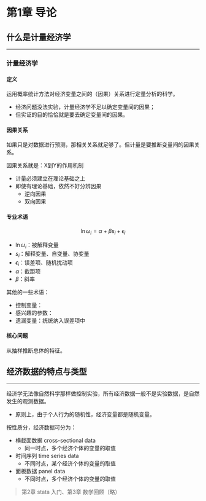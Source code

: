 
# 第1章 导论
## 什么是计量经济学
---
### 计量经济学
#### 定义

运用概率统计方法对经济变量之间的（因果）关系进行定量分析的科学。
- 经济问题没法实验，计量经济学不足以确定变量间的因果；
- 但实证的目的恰恰就是要去确定变量间的因果。

#### 因果关系

如果只是对数据进行预测，那相关关系就足够了。但计量是要推断变量间的因果关系。

因果关系就是：X到Y的作用机制
-  计量必须建立在理论基础之上
- 即使有理论基础，依然不好分辨因果
	- 逆向因果
	- 双向因果

#### 专业术语
$$\ln\omega_i=\alpha+\beta s_i+\epsilon_i$$
- $\ln\omega_i$：被解释变量
- $s_i$：解释变量、自变量、协变量
- $\epsilon_i$：误差项、随机扰动项
- $\alpha$：截距项
- $\beta$：斜率

其他的一些术语：
- 控制变量：
- 感兴趣的参数：
- 遗漏变量：统统纳入误差项中

#### 核心问题
从抽样推断总体的特征。
## 经济数据的特点与类型
---

经济学无法像自然科学那样做控制实验，所有经济数据一般不是实验数据，是自然发生的观测数据。
- 原则上，由于个人行为的随机性，经济变量都是随机变量。

按性质分，经济数据可分为：
- 横截面数据 cross-sectional data
	- 同一时点，多个经济个体的变量的取值
- 时间序列 time series data
	- 不同时点，某个经济个体的变量的取值
- 面板数据 panel data
	- 不同时点，多个经济个体的变量的取值


> 第2章 stata 入门、第3章 数学回顾（略）



